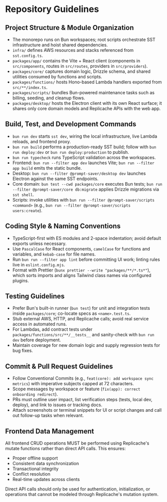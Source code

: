 # Repository Guidelines

## Project Structure & Module Organization

- The monorepo runs on Bun workspaces; root scripts orchestrate SST infrastructure and hoist shared dependencies.
- `infra/` defines AWS resources and stacks referenced from `sst.config.ts`.
- `packages/app/` contains the Vite + React client (components in `src/components`, routes in `src/routes`, providers in `src/providers`).
- `packages/core/` captures domain logic, Drizzle schema, and shared utilities consumed by functions and scripts.
- `packages/functions/` hosts Hono-based Lambda handlers exported from `src/**/index.ts`.
- `packages/scripts/` bundles Bun-powered maintenance tasks such as billing, seeding, and cleanup flows.
- `packages/desktop/` hosts the Electron client with its own React surface; it shares only core domain models and Replicache APIs with the web app.

## Build, Test, and Development Commands

- `bun run dev` starts `sst dev`, wiring the local infrastructure, live Lambda reloads, and frontend proxy.
- `bun run build` performs a production-ready SST build; follow with `bun run deploy:dev` or `bun run deploy:production` to publish.
- `bun run typecheck` runs TypeScript validation across the workspaces.
- Frontend: `bun run --filter app dev` launches Vite; `bun run --filter app build` emits the static bundle.
- Desktop: `bun run --filter @prompt-saver/desktop dev` launches Electron against the same SST endpoints.
- Core domain: `bun test --cwd packages/core` executes Bun tests; `bun run --filter @prompt-saver/core db:migrate` applies Drizzle migrations via `sst shell`.
- Scripts: invoke utilities with `bun run --filter @prompt-saver/scripts <command>` (e.g., `bun run --filter @prompt-saver/scripts users:create`).

## Coding Style & Naming Conventions

- TypeScript-first with ES modules and 2-space indentation; avoid default exports unless necessary.
- Use `PascalCase` for React components, `camelCase` for functions and variables, and `kebab-case` for file names.
- Run `bun run --filter app lint` before committing UI work; linting rules live in `eslint.config.mjs`.
- Format with Prettier (`bunx prettier --write "packages/**/*.ts*"`), which sorts imports and aligns Tailwind class names via configured plugins.

## Testing Guidelines

- Prefer Bun's built-in runner (`bun test`) for unit and integration tests inside `packages/core`; co-locate specs as `<name>.test.ts`.
- Stub external AWS, HTTP, and Replicache calls; avoid real service access in automated runs.
- For Lambdas, add contract tests under `packages/functions/src/**/__tests__` and sanity-check with `bun run dev` before deployment.
- Maintain coverage for new domain logic and supply regression tests for bug fixes.

## Commit & Pull Request Guidelines

- Follow Conventional Commits (e.g., `feat(core): add workspace sync metrics`) with imperative subjects capped at 72 characters.
- Scope messages by workspace or feature (`fix(app): correct onboarding redirect`).
- PRs must outline user impact, list verification steps (tests, local dev, deploy), and link to issues or tracking docs.
- Attach screenshots or terminal snippets for UI or script changes and call out follow-up tasks when relevant.

## Frontend Data Management

All frontend CRUD operations MUST be performed using Replicache's mutate functions rather than direct API calls. This ensures:

- Proper offline support
- Consistent data synchronization
- Transactional integrity
- Conflict resolution
- Real-time updates across clients

Direct API calls should only be used for authentication, initialization, or operations that cannot be modeled through Replicache's mutation system.

